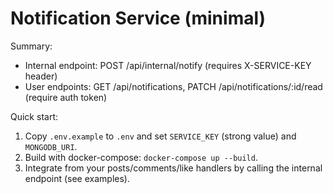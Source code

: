 # Notification Service (minimal)

Summary:
- Internal endpoint: POST /api/internal/notify (requires X-SERVICE-KEY header)
- User endpoints: GET /api/notifications, PATCH /api/notifications/:id/read (require auth token)

Quick start:
1. Copy `.env.example` to `.env` and set `SERVICE_KEY` (strong value) and `MONGODB_URI`.
2. Build with docker-compose: `docker-compose up --build`.
3. Integrate from your posts/comments/like handlers by calling the internal endpoint (see examples).
